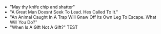 * "May thy knife chip and shatter"
* "A Great Man Doesnt Seek To Lead. Hes Called To It."
* "An Animal Caught In A Trap Will Gnaw Off Its Own Leg To Escape. What Will You Do?"
* "When Is A Gift Not A Gift?" TEST
